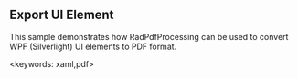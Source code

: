 ## Export UI Element ##
This sample demonstrates how RadPdfProcessing can be used to convert WPF (Silverlight) UI elements to PDF format.

<keywords: xaml,pdf>

